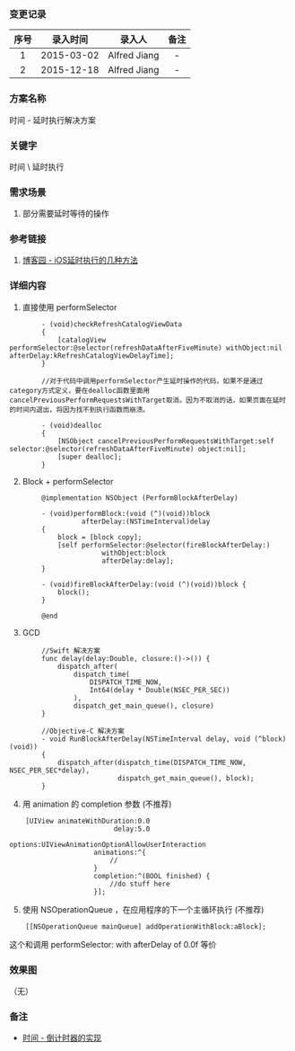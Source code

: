 ### 变更记录

| 序号 | 录入时间 | 录入人 | 备注 |
|:--------:|:--------:|:--------:|:--------:|
| 1 | 2015-03-02 | Alfred Jiang | - |
| 2 | 2015-12-18 | Alfred Jiang | - |

### 方案名称

时间 - 延时执行解决方案

### 关键字

时间 \ 延时执行

### 需求场景

1. 部分需要延时等待的操作

### 参考链接

1. [博客园 - iOS延时执行的几种方法](http://www.cnblogs.com/hanyis/p/3660051.html)

### 详细内容

1. 直接使用 performSelector
```
        - (void)checkRefreshCatalogViewData
        {
            [catalogView performSelector:@selector(refreshDataAfterFiveMinute) withObject:nil afterDelay:kRefreshCatalogViewDelayTime];
        }

        //对于代码中调用performSelector产生延时操作的代码，如果不是通过category方式定义，要在dealloc函数里面用cancelPreviousPerformRequestsWithTarget取消。因为不取消的话，如果页面在延时的时间内退出，将因为找不到执行函数而崩溃。

        - (void)dealloc
        {
            [NSObject cancelPreviousPerformRequestsWithTarget:self selector:@selector(refreshDataAfterFiveMinute) object:nil];
            [super dealloc];
        }
```
2. Block + performSelector
```
        @implementation NSObject (PerformBlockAfterDelay)

        - (void)performBlock:(void (^)(void))block
                  afterDelay:(NSTimeInterval)delay
        {
            block = [block copy];
            [self performSelector:@selector(fireBlockAfterDelay:)
                       withObject:block
                       afterDelay:delay];
        }

        - (void)fireBlockAfterDelay:(void (^)(void))block {
            block();
        }

        @end
```
3. GCD
```
        //Swift 解决方案
        func delay(delay:Double, closure:()->()) {
            dispatch_after(
                dispatch_time(
                    DISPATCH_TIME_NOW,
                    Int64(delay * Double(NSEC_PER_SEC))
                ),
                dispatch_get_main_queue(), closure)
        }

        //Objective-C 解决方案
        - void RunBlockAfterDelay(NSTimeInterval delay, void (^block)(void))
        {
            dispatch_after(dispatch_time(DISPATCH_TIME_NOW, NSEC_PER_SEC*delay),
                           dispatch_get_main_queue(), block);
        }
```
4. 用 animation 的 completion 参数 (不推荐)
```
    [UIView animateWithDuration:0.0
                          delay:5.0
                        options:UIViewAnimationOptionAllowUserInteraction
                     animations:^{
                         //
                     }
                     completion:^(BOOL finished) {
                         //do stuff here
                     }];
```
5. 使用 NSOperationQueue ，在应用程序的下一个主循环执行 (不推荐)
```
    [[NSOperationQueue mainQueue] addOperationWithBlock:aBlock];
```
这个和调用 performSelector: with afterDelay of 0.0f 等价

### 效果图
（无）

### 备注

* [时间 - 倒计时器的实现](Note_00068_20151223.md)

